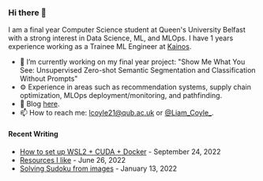 ### Hi there 👋

I am a final year Computer Science student at Queen's University Belfast with a strong interest in Data Science, ML, and MLOps. I have 1 years experience working as a Trainee ML Engineer at [Kainos](https://www.kainos.com/).

- 🔭 I’m currently working on my final year project: "Show Me What You See: Unsupervised Zero-shot Semantic Segmentation and Classification Without Prompts"
- ⚙️ Experience in areas such as recommendation systems, supply chain optimization, MLOps deployment/monitoring, and pathfinding.
- 📝 Blog [here](https://liam-coyle.github.io/blog/).
- 📫 How to reach me: lcoyle21@qub.ac.uk or [@Liam_Coyle_](https://twitter.com/Liam_Coyle_).

#### Recent Writing
- [How to set up WSL2 + CUDA + Docker](https://liam-coyle.github.io/blog/posts/wsl2_cuda_docker/) - September 24, 2022
- [Resources I like](https://liam-coyle.github.io/blog/posts/resources-i-like/) - June 26, 2022
- [Solving Sudoku from images](https://liam-coyle.github.io/blog/posts/sudoku/) - January 13, 2022
